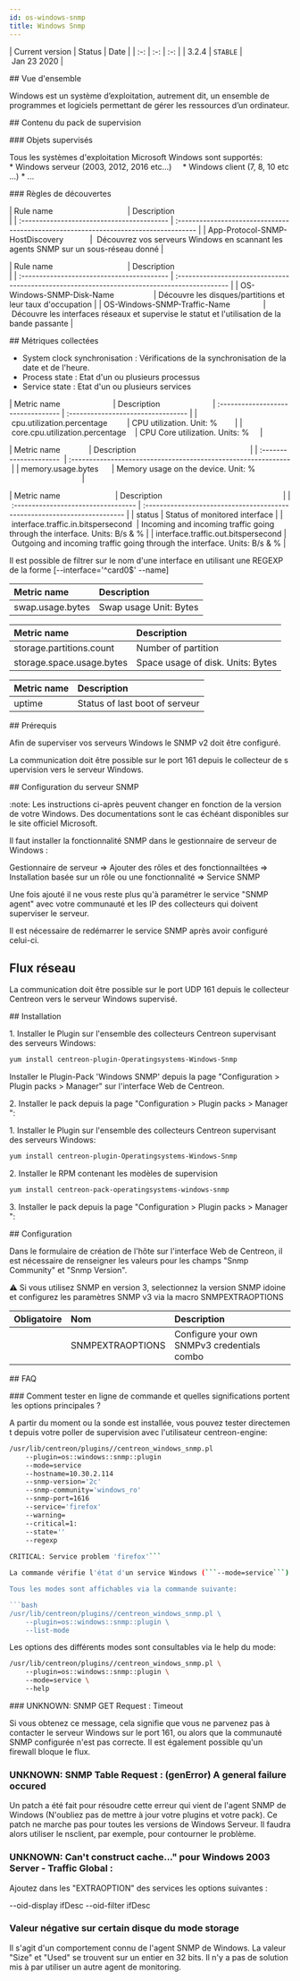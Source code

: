 ```yaml
---
id: os-windows-snmp
title: Windows Snmp
---
```


| Current version | Status | Date |
| :-: | :-: | :-: |
| 3.2.4 | `STABLE` | Jan 23 2020 |

## Vue d'ensemble

Windows est un système d’exploitation, autrement dit, un ensemble de programmes et logiciels permettant de gérer les ressources d’un ordinateur.

## Contenu du pack de supervision

### Objets supervisés

Tous les systèmes d'exploitation Microsoft Windows sont supportés: 
    
    * Windows serveur (2003, 2012, 2016 etc...)
    * Windows client (7, 8, 10 etc ...)
	* ...

### Règles de découvertes

<!--DOCUSAURUS_CODE_TABS-->

<!--Host-->

| Rule name                                  | Description                                                                          |
| :----------------------------------------- | :----------------------------------------------------------------------------------- |
| App-Protocol-SNMP-HostDiscovery            |  Découvrez vos serveurs Windows en scannant les agents SNMP sur un sous-réseau donné |

<!--Services-->

| Rule name                                  | Description                                                                                   | 
| :----------------------------------------- | :-------------------------------------------------------------------------------------------- |
| OS-Windows-SNMP-Disk-Name                  | Découvre les disques/partitions et leur taux d'occupation                                     |
| OS-Windows-SNMP-Traffic-Name               | Découvre les interfaces réseaux et supervise le statut et l'utilisation de la bande passante  |

<!--END_DOCUSAURUS_CODE_TABS-->


## Métriques collectées

*  System clock synchronisation : Vérifications de la synchronisation de la date et de l'heure.
*  Process state : Etat d'un ou plusieurs processus
*  Service state : Etat d'un ou plusieurs services

<!--DOCUSAURUS_CODE_TABS-->

<!--Cpu-->

| Metric name                        | Description                       
| :--------------------------------- | :--------------------------------- |
| cpu.utilization.percentage         | CPU utilization. Unit: %           |
| core.cpu.utilization.percentage    | CPU Core utilization. Units: %     |

<!--Memory-->

| Metric name             | Description                                                    |
| :---------------------  | :------------------------------------------------------------- |
| memory.usage.bytes      | Memory usage on the device. Unit: %                                  |

<!--Traffic-->

| Metric name                         | Description                                                               |
| :---------------------------------- | :------------------------------------------------------------------------ |
| status                              | Status of monitored interface                                             |
| interface.traffic.in.bitspersecond  | Incoming and incoming traffic going through the interface. Units: B/s & % |
| interface.traffic.out.bitspersecond | Outgoing and incoming traffic going through the interface. Units: B/s & % |

Il est possible de filtrer sur le nom d'une interface en utilisant une REGEXP de la forme [--interface='^card0$' --name]

<!--Swap-->

| Metric name                   | Description                                                    |
| :---------------------------- | :------------------------------------------------------------- |
| swap.usage.bytes              | Swap usage Unit: Bytes                                         |

<!--Storage-->

| Metric name                   | Description                                                    |
| :---------------------------- | :------------------------------------------------------------- |
| storage.partitions.count      | Number of partition                                            |
| storage.space.usage.bytes     | Space usage of disk. Units: Bytes                              |

<!--Uptime-->

| Metric name                   | Description                                                    |
| :---------------------------- | :------------------------------------------------------------- |
| uptime                        | Status of last boot of serveur                                 |

<!--END_DOCUSAURUS_CODE_TABS-->

## Prérequis

Afin de superviser vos serveurs Windows le SNMP v2 doit être configuré.

La communication doit être possible sur le port 161 depuis le collecteur de supervision vers le serveur Windows.

## Configuration du serveur SNMP

:note: Les instructions ci-après peuvent changer en fonction de la version de votre Windows. Des documentations sont le cas échéant disponibles sur le site officiel Microsoft.

Il faut installer la fonctionnalité SNMP dans le gestionnaire de serveur de Windows :

Gestionnaire de serveur => Ajouter des rôles et des fonctionnailtées => Installation basée sur un rôle ou une fonctionnalité => Service SNMP

Une fois ajouté il ne vous reste plus qu'à paramétrer le service "SNMP agent" avec votre communauté et les IP des collecteurs qui doivent superviser le serveur. 

Il est nécessaire de redémarrer le service SNMP après avoir configuré celui-ci.

## Flux réseau

La communication doit être possible sur le port UDP 161 depuis le collecteur Centreon vers le serveur Windows supervisé.

## Installation

<!--DOCUSAURUS_CODE_TABS-->

<!--Online IMP Licence & IT-100 Editions-->

1. Installer le Plugin sur l'ensemble des collecteurs Centreon supervisant des serveurs Windows:

```bash
yum install centreon-plugin-Operatingsystems-Windows-Snmp
```

Installer le Plugin-Pack 'Windows SNMP' depuis la page "Configuration > Plugin packs > Manager" sur l'interface Web de Centreon.

2. Installer le pack depuis la page "Configuration > Plugin packs > Manager":

<!--Offline IMP License-->

1. Installer le Plugin sur l'ensemble des collecteurs Centreon supervisant des serveurs Windows:

```bash
yum install centreon-plugin-Operatingsystems-Windows-Snmp
```

2. Installer le RPM contenant les modèles de supervision

```bash
yum install centreon-pack-operatingsystems-windows-snmp
```

3. Installer le pack depuis la page "Configuration > Plugin packs > Manager":

<!--END_DOCUSAURUS_CODE_TABS-->

## Configuration

Dans le formulaire de création de l'hôte sur l'interface Web de Centreon, il est nécessaire de renseigner les valeurs pour les champs "Snmp Community" et "Snmp Version". 

  :warning: Si vous utilisez SNMP en version 3, selectionnez la version SNMP idoine et configurez les paramètres SNMP v3 via la macro SNMPEXTRAOPTIONS 

| Obligatoire | Nom              | Description                                    |
| :---------- | :--------------- | :--------------------------------------------- |
|             | SNMPEXTRAOPTIONS | Configure your own SNMPv3 credentials combo    |

## FAQ

### Comment tester en ligne de commande et quelles significations portent les options principales ?

A partir du moment ou la sonde est installée, vous pouvez tester directement depuis votre poller de supervision avec l'utilisateur centreon-engine:

```bash
/usr/lib/centreon/plugins//centreon_windows_snmp.pl
	--plugin=os::windows::snmp::plugin
	--mode=service
	--hostname=10.30.2.114
	--snmp-version='2c'
	--snmp-community='windows_ro'
	--snmp-port=1616
	--service='firefox'
	--warning=
	--critical=1:
	--state=''
	--regexp 
    
CRITICAL: Service problem 'firefox'```

La commande vérifie l'état d'un service Windows (```--mode=service```) d'un serveur ayant pour adresse 10.30.2.114 (```--hostname=10.30.2.114```) en version 2 du protocol SNMP et avec la communauté windows_ro  (```--snmp-community='windows_ro'```) ainsi que le nom du service (```firefox```)

Tous les modes sont affichables via la commande suivante:

```bash
/usr/lib/centreon/plugins//centreon_windows_snmp.pl \
    --plugin=os::windows::snmp::plugin \
    --list-mode
```

Les options des différents modes sont consultables via le help du mode: 

```bash
/usr/lib/centreon/plugins//centreon_windows_snmp.pl \
    --plugin=os::windows::snmp::plugin \
    --mode=service \
    --help
```

### UNKNOWN: SNMP GET Request : Timeout

Si vous obtenez ce message, cela signifie que vous ne parvenez pas à contacter le serveur Windows sur le port 161, ou alors que la communauté SNMP configurée n'est pas correcte. Il est également possible qu'un firewall bloque le flux.

### UNKNOWN: SNMP Table Request : (genError) A general failure occured

Un patch a été fait pour résoudre cette erreur qui vient de l'agent SNMP de Windows (N'oubliez pas de mettre à jour votre plugins et votre pack). Ce patch ne marche pas pour toutes les versions de Windows Serveur. Il faudra alors utiliser le nsclient, par exemple, pour contourner le problème.

### UNKNOWN: Can't construct cache..." pour Windows 2003 Server - Traffic Global :

Ajoutez dans les "EXTRAOPTION" des services les options suivantes : 

--oid-display ifDesc --oid-filter ifDesc 

### Valeur négative sur certain disque du mode storage  

Il s'agit d'un comportement connu de l'agent SNMP de Windows. La valeur "Size" et "Used" se trouvent sur un entier en 32 bits. Il n'y a pas de solution mis à par utiliser un autre agent de monitoring. 
